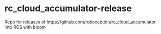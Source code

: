 # rc_cloud_accumulator-release
Repo for releases of https://github.com/roboception/rc_cloud_accumulator into ROS with bloom
